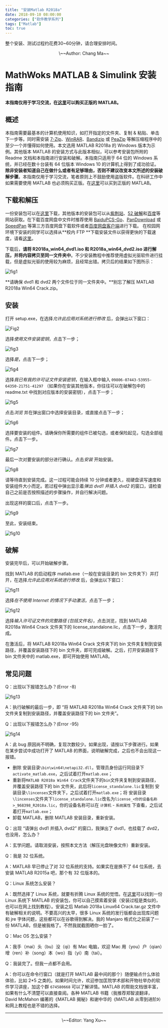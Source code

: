 ```yaml
---
title: "安装Matlab R2018a"
date: 2018-09-10 08:00:00
categories: ["软件教学系列"]
tags: ["Matlab"]
toc: true
---
```


整个安装、测试过程约花费30\~60分钟，请合理安排时间。

<!--more-->

<center>\~~Author: Chang Ma~~</center>

# MathWoks MATLAB & Simulink 安装指南

**本指南仅用于学习交流，在[这里](https://ww2.mathworks.cn/store)可以购买正版的 MATLAB。**

## 概述

本指南需要最基本的计算机使用知识，如打开指定的文件夹、复制 & 粘贴、单击下一步等。同时需安装 [7-Zip](https://www.7-zip.org/)、[WinRAR](http://www.winrar.com.cn/)、[Bandizip](https://cn.bandisoft.com/bandizip/) 或 [PeaZip](http://www.peazip.org/) 等解压缩程序中的至少一个并懂得如何使用。本文选用 MATLAB R2018a 的 Windows 版本为示例。其他版本 MATLAB 的安装方式与此版本相似，可以参考安装包所附的 Readme 文档和本指南进行安装和破解。本指南只适用于 64 位的 Windows 系统，并已经在数十台装有 64 位版本 Windows 10 的计算机上得到了成功验证。**除非安装者知道自己在做什么或者有足够理由，否则不建议改变本文所述的安装破解步骤**。本指南仅用于学习交流，笔者原则上不鼓励使用盗版软件。在科研工作中如果需要使用 MATLAB 也必须购买正版。在[这里](https://ww2.mathworks.cn/store)可以买到正版的 MATLAB。

## 下载和解压

一份安装包可以在[这里](https://pan.baidu.com/s/1zRLrmkt3sp3ikqfCCtnX3w)下载，其他版本的安装包可以从[紫荆站](http://zijingbt.njuftp.org/stats.html?id=106787)、[52 破解](https://www.52pojie.cn/thread-713048-1-1.html)和[百度](https://www.baidu.com)等网站获取。在下载百度网盘中文件时推荐使用 [BaiduPCS-Go](https://github.com/iikira/BaiduPCS-Go)、[PanDownload](https://www.pandownload.com/) 或 [SpeedPan](https://www.speedpan.com/) 等第三方百度网盘下载软件或者[百度网盘客户端](https://pan.baidu.com/download)进行下载。
在校园网环境下安装的同学可以选择从**校内 FTP **下载安装文件以获得更快的下载速度，请看[这里](/post/UseFTP/)。

下载后，**请将 R2018a\_win64\_dvd1.iso 和 R2018a\_win64\_dvd2.iso 进行解压，并将内容拷贝至同一文件夹中**。不少安装教程中推荐使用虚拟光驱软件进行挂载，但是虚拟光驱的使用较为麻烦，且经常出错。拷贝后的结果如下图所示：

<!-- 编者注：``Windows 10``可以直接双击挂载iso文件。如果不想解压占用过多硬盘空间，可以双击``dvd1.iso``点击``setup.exe``安装，到提示弹出dvd1插入dvd2时，弹出``dvd1.iso``，双击``dvd2.iso``挂载后，继续安装。需要确保``dvd1.iso``和``dvd2.iso``挂载时的盘符是一样的。关于挂载和弹出，可以参考TeXLive安装教程。如果不会挂载和弹出或是觉得可能搞不定，就按照作者的方法吧。-->

![fig1](/figure/matlab/fig1.jpg)

**请确保 dvd1 和 dvd2 两个文件位于同一文件夹中。**别忘了解压 MATLAB R2018a Win64 Crack.zip。


## 安装

打开 setup.exe，在选择*允许此应用对系统进行修改* 后，会弹出以下窗口：

![Fig2](/figure/matlab/fig2.jpg)

选择*使用文件安装密钥*，点击下一步；

![fig3](/figure/matlab/fig3.jpg)

选择*是*，点击下一步；

![fig4](/figure/matlab/fig4.jpg)

选择*我已有我的许可证文件安装密钥*，在输入框中输入 `09806-07443-53955-64350-21751-41297` （如果你在安装其他版本，你往往可以在破解包中的 readme.txt 中找到对应版本的安装密钥），点击下一步；

![fig5](/figure/matlab/fig5.jpg)

点击*浏览* 并在弹出窗口中选择安装目录，或直接点击下一步；

![fig6](/figure/matlab/fig6.jpg)

选择要安装的组件。请确保你所需要的组件已被勾选，或者保险起见，勾选全部组件。点击下一步。

![fig7](/figure/matlab/fig7.jpg)

最后一次对要安装的部分进行确认。点击*安装* 开始安装。

![fig8](/figure/matlab/fig8.jpg)

请等待直到安装完成。这一过程可能会持续 10 分钟或者更久，视硬盘读写速度和安装组件大小而定。若过程中弹出显示着*弹出 dvd1 并插入 dvd2* 的窗口，请检查自己之前是否按照描述的步骤操作，并自行解决问题。
	
出现这样的窗口后，点击下一步。

![fig9](/figure/matlab/fig9.jpg)

至此，安装结束。

![fig10](/figure/matlab/fig10.jpg)

## 破解

安装完毕后，可以开始破解步骤。
	
找到 MATLAB 的启动程序 matlab.exe（一般在安装目录的 bin 文件夹下）并打开，在选择*允许此应用对系统进行修改* 后，会弹出以下窗口：

![fig11](/figure/matlab/fig11.jpg)

选择*在不使用 Internet 的情况下手动激活*，点击下一步；

![fig12](/figure/matlab/fig12.jpg)

选择*输入许可证文件的完整路径 (包括文件名)*，点击浏览，找到 MATLAB R2018a Win64 Crack 文件夹下的 license_standalone.lic，点击下一步，激活完成。
	
在激活后，将 MATLAB R2018a Win64 Crack 文件夹下的 bin 文件夹复制到安装路径，并覆盖安装路径下的 bin 文件夹，即可完成破解。之后，打开安装路径下 bin 文件夹中的 matlab.exe，即可开始使用 MATLAB。

## 常见问题

Q：出现以下报错怎么办？(Error -8)

![fig13](/figure/matlab/fig13.jpg)

A：执行破解的最后一步，即 “将 MATLAB R2018a Win64 Crack 文件夹下的 bin 文件夹复制到安装路径，并覆盖安装路径下的 bin 文件夹”。

Q：出现以下报错怎么办？(Error -95)

![fig14](/figure/matlab/fig14.png)

A：此 bug 原因尚不明确，复现次数较少。如果出现，请按以下步骤进行。如果在某步尝试中成功打开了 MATLAB 的界面，说明破解完成，之后也不会出现这一报错。
 - 删除 安装目录`` \bin\win64\netapi32.dll ``，管理员身份运行同目录下`` activate_matlab.exe ``，之后试着打开`` matlab.exe ``；
 - 重新将`` MATLAB R2018a Win64 Crack ``文件夹下的`` bin ``文件夹复制到安装路径，并覆盖安装路径下的 bin 文件夹，此后将`` license_standalone.lic ``复制到 安装目录`` \lincenses ``文件夹下，之后试着打开`` matlab.exe ``；将 安装目录`` \lincenses ``文件夹下`` license_standalone.lic ``改名为`` license_<你的设备名称>_968398_R2018a.lic ``，你的设备名称可以在 ``计算机`` - ``系统属性`` 下查看，之后试着打开`` matlab.exe ``；
 - 卸载 MATLAB，删除 MATLAB 安装目录，重新安装。


Q：出现 “请弹出 dvd1 并插入 dvd2” 的窗口，我弹出了 dvd1，也挂载了 dvd2，也没用，怎么办？

A：玄学问题。请取消安装，按照本文方法（解压光盘映像文件）重新安装。

Q：我是 32 位系统。

A：MATLAB 早已停止了对 32 位系统的支持。如果实在是换不了 64 位系统，去安装 MATLAB R2015a 吧，那个有 32 位版本的。

Q：Linux 系统怎么安装？

A：既然选择了 Linux 系统，就要有折腾 Linux 系统的觉悟。在[这里](https://pan.baidu.com/s/1YmTuh7fD0XttDPCRxV1PGg)可以找到一份 Linux 系统下 MATLAB 的安装包，你可以自己摸索着安装（安装过程是类似的，也可以在网上找到教程）。安装之后 Matlab 2018a Linux64 Crack.tar.gz 文件中有破解相关的说明。不要高兴的太早，很多 Linux 系统的发行版都会出现库问题和 jre 字体问题，这些都可以在谷歌得到解决。我的 Manjaro 格式化之前装了一份 MATLAB，但是被我格了。不然我就截图晒你一脸了。

Q：Mac OS 怎么安装？

A：我手（mai）头（bu）没（qi）有 Mac 电脑，欢迎 Mac 用（you）户（qian）增（ren）补（song）本（wo）指（yi）南（tai）。

Q：我装完了。但我一点都不会用。

A：你可以在命令行窗口（就是打开 MATLAB 最中间的那个）随便输点什么体验体验，比如 2\*5 之类的。如果时间允许，欢迎参加匡院学术部和开物社举办的软件学习讲座，加这个群 `674580668` 可以了解详情。MATLAB 的帮助文档很丰富，如果有什么不清楚可以直接查阅。各种 MATLAB 书籍（我推荐郑智波翻译，David McMahon 编著的《MATLAB 揭秘》和谢中华的《MATLAB 从零到进阶》）和网上教程也是不错的选择。

---
<center>\~~Editor: Yang Xu~~</center>
